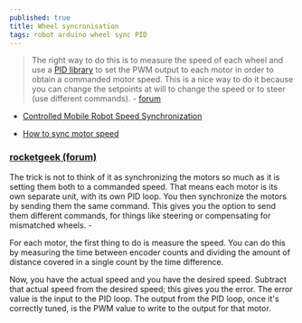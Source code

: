 ```yaml
---
published: true
title: Wheel syncronisation
tags: robot arduino wheel sync PID
---
```

> The right way to do this is to measure the speed of each wheel and use a [PID library](http://arduino.cc/playground/Code/PIDLibrary) to set the PWM output to each motor in order to obtain a commanded motor speed. This is a nice way to do it because you can change the setpoints at will to change the speed or to steer (use different commands). - [forum](https://forum.arduino.cc/index.php?topic=100522.0)

- [Controlled Mobile Robot Speed Synchronization](http://citeseerx.ist.psu.edu/viewdoc/download?doi=10.1.1.735.4167&rep=rep1&type=pdf)

- [How to sync motor speed](https://forum.arduino.cc/index.php?topic=100522.0)

### [rocketgeek (forum)](https://forum.arduino.cc/index.php?topic=100522.0)

The trick is not to think of it as synchronizing the motors so much as it is setting them both to a commanded speed. That means each motor is its own separate unit, with its own PID loop. You then synchronize the motors by sending them the same command. This gives you the option to send them different commands, for things like steering or compensating for mismatched wheels. - 

For each motor, the first thing to do is measure the speed. You can do this by measuring the time between encoder counts and dividing the amount of distance covered in a single count by the time difference.

Now, you have the actual speed and you have the desired speed. Subtract that actual speed from the desired speed; this gives you the error. The error value is the input to the PID loop. The output from the PID loop, once it's correctly tuned, is the PWM value to write to the output for that motor. 

